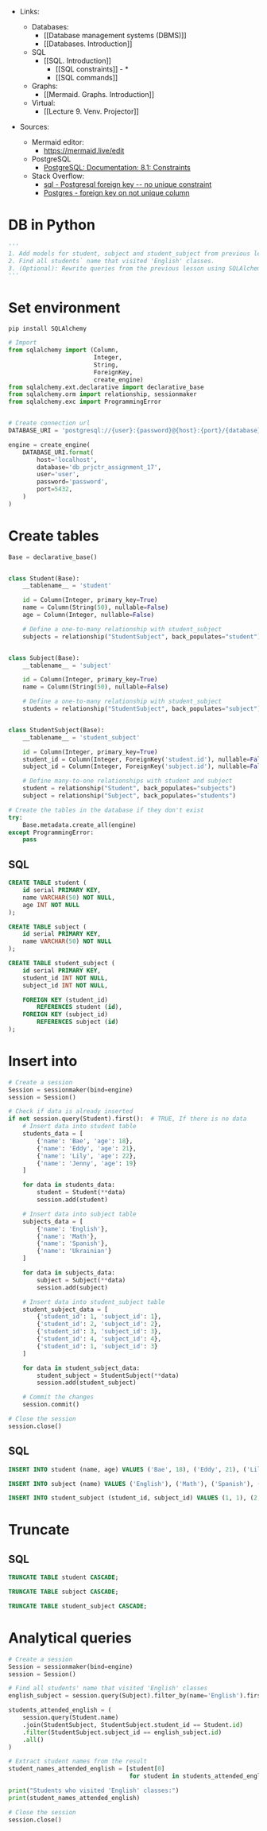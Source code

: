 
- Links:
	- Databases:
		- [[Database management systems (DBMS)]]
		- [[Databases. Introduction]]
	- SQL
		- [[SQL. Introduction]]
			- [[SQL constraints]] - *
			- [[SQL commands]]
	- Graphs:
		- [[Mermaid. Graphs. Introduction]]
	- Virtual:
		- [[Lecture 9. Venv. Projector]]

- Sources:
	- Mermaid editor: 
		- https://mermaid.live/edit
	- PostgreSQL
		- [PostgreSQL: Documentation: 8.1: Constraints](https://www.postgresql.org/docs/8.1/ddl-constraints.html)
	- Stack Overflow:
		- [sql - Postgresql foreign key -- no unique constraint](https://stackoverflow.com/questions/20120239/postgresql-foreign-key-no-unique-constraint)
		- [Postgres - foreign key on not unique column](https://stackoverflow.com/questions/69673728/postgres-foreign-key-on-not-unique-column)



# DB in Python

```python
'''
1. Add models for student, subject and student_subject from previous lessons in SQLAlchemy.
2. Find all students` name that visited 'English' classes.
3. (Optional): Rewrite queries from the previous lesson using SQLAlchemy.
'''
```

# Set environment
```shell
pip install SQLAlchemy
```

```python
# Import
from sqlalchemy import (Column, 
                        Integer, 
                        String, 
                        ForeignKey, 
                        create_engine)
from sqlalchemy.ext.declarative import declarative_base
from sqlalchemy.orm import relationship, sessionmaker
from sqlalchemy.exc import ProgrammingError


# Create connection url
DATABASE_URI = 'postgresql://{user}:{password}@{host}:{port}/{database}'

engine = create_engine(
    DATABASE_URI.format(
        host='localhost',
        database='db_prjctr_assignment_17',
        user='user',
        password='password',
        port=5432,
    )
)
```


# Create tables

```python
Base = declarative_base()


class Student(Base):
    __tablename__ = 'student'

    id = Column(Integer, primary_key=True)
    name = Column(String(50), nullable=False)
    age = Column(Integer, nullable=False)

    # Define a one-to-many relationship with student_subject
    subjects = relationship("StudentSubject", back_populates="student")


class Subject(Base):
    __tablename__ = 'subject'

    id = Column(Integer, primary_key=True)
    name = Column(String(50), nullable=False)

    # Define a one-to-many relationship with student_subject
    students = relationship("StudentSubject", back_populates="subject")


class StudentSubject(Base):
    __tablename__ = 'student_subject'

    id = Column(Integer, primary_key=True)
    student_id = Column(Integer, ForeignKey('student.id'), nullable=False)
    subject_id = Column(Integer, ForeignKey('subject.id'), nullable=False)

    # Define many-to-one relationships with student and subject
    student = relationship("Student", back_populates="subjects")
    subject = relationship("Subject", back_populates="students")

# Create the tables in the database if they don't exist
try:
    Base.metadata.create_all(engine)
except ProgrammingError:
    pass
```


## SQL
```sql
CREATE TABLE student (
    id serial PRIMARY KEY,
    name VARCHAR(50) NOT NULL,
    age INT NOT NULL
);

CREATE TABLE subject (
    id serial PRIMARY KEY,
    name VARCHAR(50) NOT NULL
);

CREATE TABLE student_subject (
    id serial PRIMARY KEY,
    student_id INT NOT NULL,
    subject_id INT NOT NULL,

    FOREIGN KEY (student_id)
        REFERENCES student (id),
    FOREIGN KEY (subject_id)
        REFERENCES subject (id)
);
```

# Insert into

```python
# Create a session
Session = sessionmaker(bind=engine)
session = Session()

# Check if data is already inserted
if not session.query(Student).first():  # TRUE, If there is no data
    # Insert data into student table
    students_data = [
        {'name': 'Bae', 'age': 18},
        {'name': 'Eddy', 'age': 21},
        {'name': 'Lily', 'age': 22},
        {'name': 'Jenny', 'age': 19}
    ]

    for data in students_data:
        student = Student(**data)
        session.add(student)

    # Insert data into subject table
    subjects_data = [
        {'name': 'English'},
        {'name': 'Math'},
        {'name': 'Spanish'},
        {'name': 'Ukrainian'}
    ]

    for data in subjects_data:
        subject = Subject(**data)
        session.add(subject)

    # Insert data into student_subject table
    student_subject_data = [
        {'student_id': 1, 'subject_id': 1},
        {'student_id': 2, 'subject_id': 2},
        {'student_id': 3, 'subject_id': 3},
        {'student_id': 4, 'subject_id': 4},
        {'student_id': 1, 'subject_id': 3}
    ]

    for data in student_subject_data:
        student_subject = StudentSubject(**data)
        session.add(student_subject)

    # Commit the changes
    session.commit()

# Close the session
session.close()

```

## SQL

```sql
INSERT INTO student (name, age) VALUES ('Bae', 18), ('Eddy', 21), ('Lily', 22), ('Jenny', 19);

INSERT INTO subject (name) VALUES ('English'), ('Math'), ('Spanish'), ('Ukrainian');

INSERT INTO student_subject (student_id, subject_id) VALUES (1, 1), (2, 2), (3, 3), (4, 4), (1, 3);
```

# Truncate

## SQL

```sql
TRUNCATE TABLE student CASCADE;

TRUNCATE TABLE subject CASCADE;

TRUNCATE TABLE student_subject CASCADE;
```


# Analytical queries

```python
# Create a session
Session = sessionmaker(bind=engine)
session = Session()

# Find all students' name that visited 'English' classes
english_subject = session.query(Subject).filter_by(name='English').first()

students_attended_english = (
    session.query(Student.name)
    .join(StudentSubject, StudentSubject.student_id == Student.id)
    .filter(StudentSubject.subject_id == english_subject.id)
    .all()
)

# Extract student names from the result
student_names_attended_english = [student[0]
                                  for student in students_attended_english]

print("Students who visited 'English' classes:")
print(student_names_attended_english)

# Close the session
session.close()
```